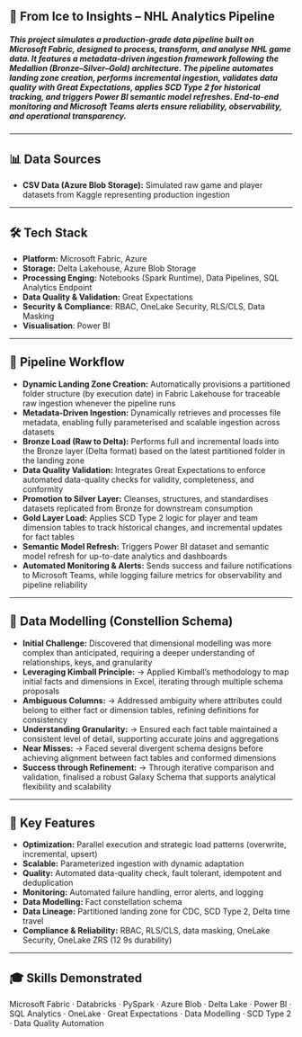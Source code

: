 ## 🧊 From Ice to Insights – NHL Analytics Pipeline

##### This project simulates a production-grade data pipeline built on Microsoft Fabric, designed to process, transform, and analyse NHL game data. It features a metadata-driven ingestion framework following the Medallion (Bronze–Silver–Gold) architecture. The pipeline automates landing zone creation, performs incremental ingestion, validates data quality with Great Expectations, applies SCD Type 2 for historical tracking, and triggers Power BI semantic model refreshes. End-to-end monitoring and Microsoft Teams alerts ensure reliability, observability, and operational transparency.

---

## 📊 Data Sources
- **CSV Data (Azure Blob Storage):** Simulated raw game and player datasets from Kaggle representing production ingestion

---

## 🛠 Tech Stack
- **Platform:** Microsoft Fabric, Azure
- **Storage:** Delta Lakehouse, Azure Blob Storage
- **Processing Enging:** Notebooks (Spark Runtime), Data Pipelines, SQL Analytics Endpoint
- **Data Quality & Validation:** Great Expectations  
- **Security & Compliance:** RBAC, OneLake Security, RLS/CLS, Data Masking
- **Visualisation**: Power BI

---

## 🔄 Pipeline Workflow
- **Dynamic Landing Zone Creation:** Automatically provisions a partitioned folder structure (by execution date) in Fabric Lakehouse for traceable raw ingestion whenever the pipeline runs
- **Metadata-Driven Ingestion:** Dynamically retrieves and processes file metadata, enabling fully parameterised and scalable ingestion across datasets
- **Bronze Load (Raw to Delta):** Performs full and incremental loads into the Bronze layer (Delta format) based on the latest partitioned folder in the landing zone
- **Data Quality Validation:** Integrates Great Expectations to enforce automated data-quality checks for validity, completeness, and conformity
- **Promotion to Silver Layer:** Cleanses, structures, and standardises datasets replicated from Bronze for downstream consumption
- **Gold Layer Load:** Applies SCD Type 2 logic for player and team dimension tables to track historical changes, and incremental updates for fact tables
- **Semantic Model Refresh:** Triggers Power BI dataset and semantic model refresh for up-to-date analytics and dashboards
- **Automated Monitoring & Alerts:** Sends success and failure notifications to Microsoft Teams, while logging failure metrics for observability and pipeline reliability

---

## 🧩 Data Modelling (Constellion Schema)
- **Initial Challenge:** Discovered that dimensional modelling was more complex than anticipated, requiring a deeper understanding of relationships, keys, and granularity
- **Leveraging Kimball Principle:** → Applied Kimball’s methodology to map initial facts and dimensions in Excel, iterating through multiple schema proposals
- **Ambiguous Columns:** → Addressed ambiguity where attributes could belong to either fact or dimension tables, refining definitions for consistency
- **Understanding Granularity:** → Ensured each fact table maintained a consistent level of detail, supporting accurate joins and aggregations
- **Near Misses:** → Faced several divergent schema designs before achieving alignment between fact tables and conformed dimensions
- **Success through Refinement:** → Through iterative comparison and validation, finalised a robust Galaxy Schema that supports analytical flexibility and scalability

---

## 🌟 Key Features
- **Optimization:** Parallel execution and strategic load patterns (overwrite, incremental, upsert)
- **Scalable:** Parameterized ingestion with dynamic adaptation
- **Quality:** Automated data-quality check, fault tolerant, idempotent and deduplication
- **Monitoring:** Automated failure handling, error alerts, and logging
- **Data Modelling:** Fact constellation schema
- **Data Lineage:** Partitioned landing zone for CDC, SCD Type 2, Delta time travel
- **Compliance & Reliability:** RBAC, RLS/CLS, data masking, OneLake Security, OneLake ZRS (12 9s durability)

---

## 🎓 Skills Demonstrated
Microsoft Fabric · Databricks · PySpark · Azure Blob · Delta Lake · Power BI · SQL Analytics · OneLake · Great Expectations · Data Modelling · SCD Type 2 · Data Quality Automation
